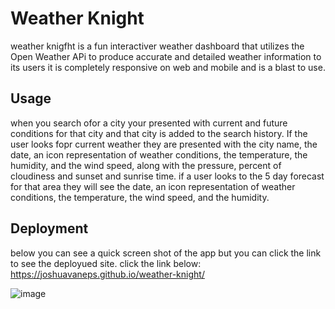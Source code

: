 # Weather Knight

weather knigfht is a fun interactiver weather dashboard that utilizes the Open Weather APi to produce accurate and detailed weather information to its users it is completely responsive on web and mobile and is a blast to use.

## Usage

when you search ofor a city your presented with current and future conditions for that city and that city is added to the search history. If the user looks fopr current weather they are presented with the city name, the date, an icon representation of weather conditions, the temperature, the humidity, and the wind speed, along with the pressure, percent of cloudiness and sunset and sunrise time. if a user looks to the 5 day forecast for that area they will see the date, an icon representation of weather conditions, the temperature, the wind speed, and the humidity.

## Deployment

below you can see a quick screen shot of the app but you can click the link to see the deployued site.
click the link below:
https://joshuavaneps.github.io/weather-knight/

![image](https://github.com/JoshuaVaneps/weather-knight/assets/111782130/e6e0c6ff-46f2-458b-9383-35b0d612c6d4)
